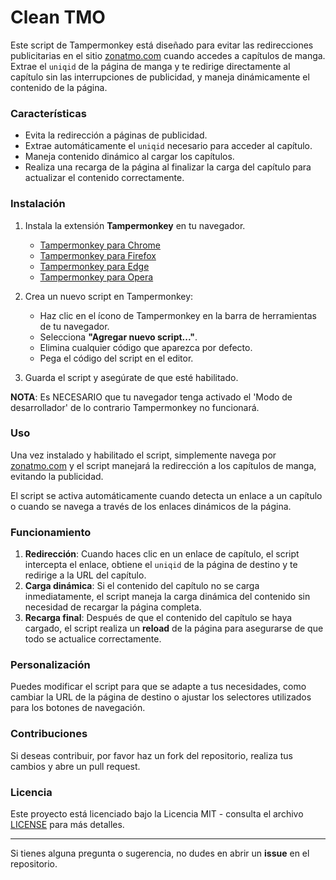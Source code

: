 # Clean TMO

Este script de Tampermonkey está diseñado para evitar las redirecciones publicitarias en el sitio [zonatmo.com](https://zonatmo.com) cuando accedes a capítulos de manga. Extrae el `uniqid` de la página de manga y te redirige directamente al capítulo sin las interrupciones de publicidad, y maneja dinámicamente el contenido de la página.

### Características

- Evita la redirección a páginas de publicidad.
- Extrae automáticamente el `uniqid` necesario para acceder al capítulo.
- Maneja contenido dinámico al cargar los capítulos.
- Realiza una recarga de la página al finalizar la carga del capítulo para actualizar el contenido correctamente.

### Instalación

1. Instala la extensión **Tampermonkey** en tu navegador.  
   - [Tampermonkey para Chrome](https://tampermonkey.net/?ext=dhdg&browser=chrome)
   - [Tampermonkey para Firefox](https://tampermonkey.net/?ext=dhdg&browser=firefox)
   - [Tampermonkey para Edge](https://tampermonkey.net/?ext=dhdg&browser=edge)
   - [Tampermonkey para Opera](https://tampermonkey.net/?ext=dhdg&browser=opera)

2. Crea un nuevo script en Tampermonkey:
   - Haz clic en el ícono de Tampermonkey en la barra de herramientas de tu navegador.
   - Selecciona **"Agregar nuevo script..."**.
   - Elimina cualquier código que aparezca por defecto.
   - Pega el código del script en el editor.

3. Guarda el script y asegúrate de que esté habilitado.

**NOTA**: Es NECESARIO que tu navegador tenga activado el 'Modo de desarrollador' de lo contrario Tampermonkey no funcionará. 

### Uso

Una vez instalado y habilitado el script, simplemente navega por [zonatmo.com](https://zonatmo.com) y el script manejará la redirección a los capítulos de manga, evitando la publicidad.

El script se activa automáticamente cuando detecta un enlace a un capítulo o cuando se navega a través de los enlaces dinámicos de la página.

### Funcionamiento

1. **Redirección**: Cuando haces clic en un enlace de capítulo, el script intercepta el enlace, obtiene el `uniqid` de la página de destino y te redirige a la URL del capítulo.
2. **Carga dinámica**: Si el contenido del capítulo no se carga inmediatamente, el script maneja la carga dinámica del contenido sin necesidad de recargar la página completa.
3. **Recarga final**: Después de que el contenido del capítulo se haya cargado, el script realiza un **reload** de la página para asegurarse de que todo se actualice correctamente.

### Personalización

Puedes modificar el script para que se adapte a tus necesidades, como cambiar la URL de la página de destino o ajustar los selectores utilizados para los botones de navegación.

### Contribuciones

Si deseas contribuir, por favor haz un fork del repositorio, realiza tus cambios y abre un pull request.

### Licencia

Este proyecto está licenciado bajo la Licencia MIT - consulta el archivo [LICENSE](LICENSE) para más detalles.

---

Si tienes alguna pregunta o sugerencia, no dudes en abrir un **issue** en el repositorio.
